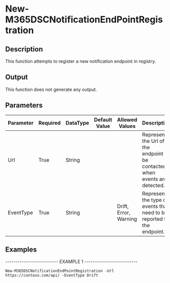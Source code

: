 ﻿# New-M365DSCNotificationEndPointRegistration

## Description

This function attempts to register a new notification endpoint in registry.

## Output

This function does not generate any output.

## Parameters

| Parameter | Required | DataType | Default Value | Allowed Values | Description |
| --- | --- | --- | --- | --- | --- |
| Url | True | String |  |  | Represents the Url of the endpoint to be contacted when events are detected. |
| EventType | True | String |  |  Drift, Error, Warning | Represents the type of events that need to be reported to the endpoint. |

## Examples

-------------------------- EXAMPLE 1 --------------------------

`New-M365DSCNotificationEndPointRegistration -Url https://contoso.com/api/ -EventType Drift`


